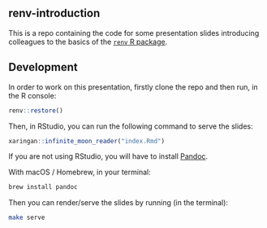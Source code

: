## renv-introduction

This is a repo containing the code for some presentation slides introducing 
colleagues to the basics of the [`renv` R package](https://rstudio.github.io/renv/index.html).

## Development

In order to work on this presentation, firstly clone the repo and then run, in
the R console:

```r
renv::restore()
```

Then, in RStudio, you can run the following command to serve the slides:

```r
xaringan::infinite_moon_reader("index.Rmd")
```

If you are not using RStudio, you will have to install [Pandoc](https://pandoc.org/installing.html#macos). 

With macOS / Homebrew, in your terminal:

```sh
brew install pandoc
```

Then you can render/serve the slides by running (in the terminal):

```sh
make serve
```
